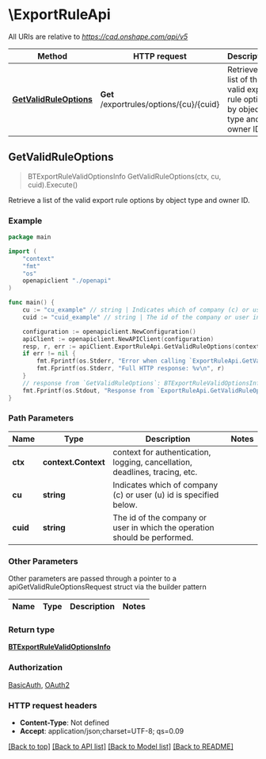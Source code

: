 # \ExportRuleApi

All URIs are relative to *https://cad.onshape.com/api/v5*

Method | HTTP request | Description
------------- | ------------- | -------------
[**GetValidRuleOptions**](ExportRuleApi.md#GetValidRuleOptions) | **Get** /exportrules/options/{cu}/{cuid} | Retrieve a list of the valid export rule options by object type and owner ID.



## GetValidRuleOptions

> BTExportRuleValidOptionsInfo GetValidRuleOptions(ctx, cu, cuid).Execute()

Retrieve a list of the valid export rule options by object type and owner ID.

### Example

```go
package main

import (
    "context"
    "fmt"
    "os"
    openapiclient "./openapi"
)

func main() {
    cu := "cu_example" // string | Indicates which of company (c) or user (u) id is specified below.
    cuid := "cuid_example" // string | The id of the company or user in which the operation should be performed.

    configuration := openapiclient.NewConfiguration()
    apiClient := openapiclient.NewAPIClient(configuration)
    resp, r, err := apiClient.ExportRuleApi.GetValidRuleOptions(context.Background(), cu, cuid).Execute()
    if err != nil {
        fmt.Fprintf(os.Stderr, "Error when calling `ExportRuleApi.GetValidRuleOptions``: %v\n", err)
        fmt.Fprintf(os.Stderr, "Full HTTP response: %v\n", r)
    }
    // response from `GetValidRuleOptions`: BTExportRuleValidOptionsInfo
    fmt.Fprintf(os.Stdout, "Response from `ExportRuleApi.GetValidRuleOptions`: %v\n", resp)
}
```

### Path Parameters


Name | Type | Description  | Notes
------------- | ------------- | ------------- | -------------
**ctx** | **context.Context** | context for authentication, logging, cancellation, deadlines, tracing, etc.
**cu** | **string** | Indicates which of company (c) or user (u) id is specified below. | 
**cuid** | **string** | The id of the company or user in which the operation should be performed. | 

### Other Parameters

Other parameters are passed through a pointer to a apiGetValidRuleOptionsRequest struct via the builder pattern


Name | Type | Description  | Notes
------------- | ------------- | ------------- | -------------



### Return type

[**BTExportRuleValidOptionsInfo**](BTExportRuleValidOptionsInfo.md)

### Authorization

[BasicAuth](../README.md#BasicAuth), [OAuth2](../README.md#OAuth2)

### HTTP request headers

- **Content-Type**: Not defined
- **Accept**: application/json;charset=UTF-8; qs=0.09

[[Back to top]](#) [[Back to API list]](../README.md#documentation-for-api-endpoints)
[[Back to Model list]](../README.md#documentation-for-models)
[[Back to README]](../README.md)

